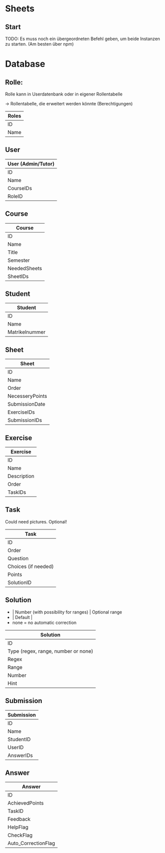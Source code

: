 # Sheets

## Start

TODO: Es muss noch ein übergeordneten Befehl geben, um beide Instanzen zu starten.
(Am besten über npm)


# Database

## Rolle:

Rolle kann in Userdatenbank oder in eigener Rollentabelle

-> Rollentabelle, die erweitert werden könnte (Berechtigungen)

| Roles      |
| ------------- |
| ID     |
| Name      |

## User

| User (Admin/Tutor)      |
| ------------- |
| ID     |
| Name      |
| CourseIDs      |
| RoleID      |

## Course

| Course      |
| ------------- |
| ID     |
| Name     |
| Title |
| Semester |
| NeededSheets |
| SheetIDs |

## Student

| Student     |
| ------------- |
| ID     |
| Name      |
| Matrikelnummer |

## Sheet

| Sheet     |
| ------------- |
| ID     |
| Name |
| Order |
| NecesseryPoints |
| SubmissionDate |
| ExerciseIDs     |
| SubmissionIDs |

## Exercise

| Exercise     |
| ------------- |
| ID     |
| Name  |
| Description |
| Order |
| TaskIDs |

## Task

Could need pictures. Optional!

| Task     |
| ------------- |
| ID     |
| Order |
| Question |
| Choices (if needed) |
| Points |
| SolutionID |

## Solution

-  | Number (with possibility for ranges) | Optional range
-  | Default |
- none = no automatic correction

| Solution     |
| ------------- |
| ID     |
| Type (regex, range, number or none) |
| Regex |
| Range |
| Number |
| Hint |


## Submission

| Submission     |
| ------------- |
| ID     |
| Name      |
| StudentID     |
| UserID |
| AnswerIDs |

## Answer

| Answer     |
| ------------- |
| ID     |
| AchievedPoints |
| TaskID |
| Feedback |
| HelpFlag |
| CheckFlag |
| Auto_CorrectionFlag|

